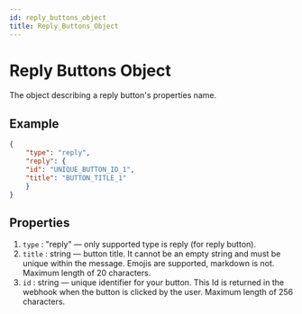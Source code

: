 ```yaml
---
id: reply_buttons_object
title: Reply_Buttons_Object
---
```


# Reply Buttons Object
The object describing a reply button's properties name.

## Example
```json
{
    "type": "reply",
    "reply": {
    "id": "UNIQUE_BUTTON_ID_1",
    "title": "BUTTON_TITLE_1"
    }
}
```

## Properties
1. `type` : "reply" — only supported type is reply (for reply button).
2. `title` : string — button title. It cannot be an empty string and must be unique within the message. Emojis are supported, markdown is not. Maximum length of 20 characters.
3. `id` : string — unique identifier for your button. This Id is returned in the webhook when the button is clicked by the user. Maximum length of 256 characters.
